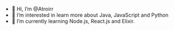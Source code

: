 - 👋 Hi, I’m @Atroirr
- 👀 I’m interested in learn more about Java, JavaScript and Python
- 🌱 I’m currently learning Node.js, React.js and Elixir.
